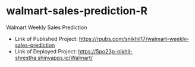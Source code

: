 # walmart-sales-prediction-R
Walmart Weekly Sales Prediction
- Link of Published Project: https://rpubs.com/snikhil17/walmart-weekly-sales-prediction
- Link of Deployed Project: https://5po23p-nikhil-shrestha.shinyapps.io/Walmart/
